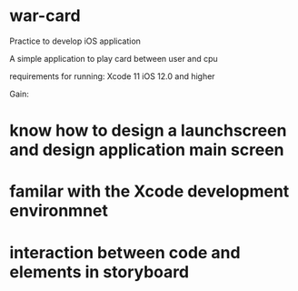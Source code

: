 # war-card
Practice to develop iOS application

A simple application to play card between user and cpu 

requirements for running:
Xcode 11
iOS 12.0 and higher


Gain:
# know how to design a launchscreen and design application main screen 
# familar with the Xcode development environmnet
# interaction between code and elements in storyboard
